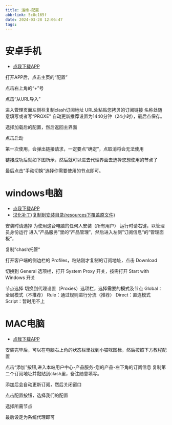 ```yaml
---
title: 运维-配置
abbrlink: 5c8c165f
date: 2024-03-28 12:06:47
tags:
---
```

# 安卓手机
- [点我下载APP](https://thirdislandchain.com/downloads/clash-android.apk)

打开APP后，点击主页的“配置”

点击右上角的“+”号

点击“从URL导入”

进入管理页面左侧栏复制clash订阅地址
URL处粘贴您拷贝的订阅链接
名称处随意填写或者写“PROXE"
自动更新推荐设置为1440分钟（24小时），最后点保存。

选择加载后的配置，然后返回主界面

点击启动

第一次使用，会弹出链接请求，一定要点“确定”，点取消将会无法使用

链接成功后就如下图所示，然后就可以进去代理界面去选择您想使用的节点了

最后点击“手动切换”选择你需要使用的节点即可。

# windows电脑
- [点我下载APP](https://thirdislandchain.com/downloads/Clash.for.Windows.Setup.0.20.39.exe)
- [汉化补丁(复制到安装目录/resources下覆盖原文件) ](https://thirdislandchain.com/downloads/app.asar)

安装时请选择 为使用这台电脑的任何人安装（所有用户）
运行时请右键，以管理员身份运行
进入“产品服务”里的“产品管理”，然后进入左侧”订阅信息“的”管理面板“，

复制”chash托管“

打开客户端的侧边栏的 Profiles，粘贴刚才复制的订阅地址，点击 Download


切换到 General 选项栏，打开 System Proxy 开关，按需打开 Start with Windows 开关

节点选择
切换到代理设置（Proxies）选项栏，选择需要的模式及节点
Global：全局模式（不推荐）
Rule：通过规则进行分流（推荐）
Direct：直连模式
Script：暂时用不上

# MAC电脑
- [点我下载APP](https://thirdislandchain.com/downloads/ClashX.dmg)

安装完毕后，可以在电脑右上角的状态栏里找到小猫咪图标，然后按照下方教程配置

点击“添加”按钮,进入本站用户中心-产品服务-您的产品-左下角的订阅信息
复制第二个订阅地址并黏贴到clash里，备注随意填写。

添加后会自动更新订阅，然后关闭窗口

点击配置按钮，选择我们的配置

选择所需节点

最后设定为系统代理即可

